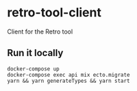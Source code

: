 # retro-tool-client
Client for the Retro tool

## Run it locally

    docker-compose up
    docker-compose exec api mix ecto.migrate
    yarn && yarn generateTypes && yarn start
